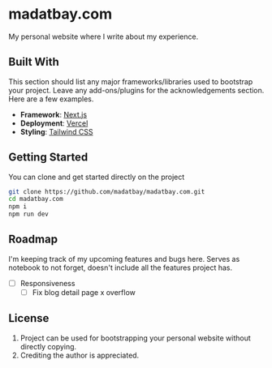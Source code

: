 # madatbay.com

My personal website where I write about my experience.

## Built With

This section should list any major frameworks/libraries used to bootstrap your project. Leave any add-ons/plugins for the acknowledgements section. Here are a few examples.

- **Framework**: [Next.js](https://nextjs.org/)
- **Deployment**: [Vercel](https://vercel.com)
- **Styling**: [Tailwind CSS](https://tailwindcss.com)

## Getting Started

You can clone and get started directly on the project

```bash
git clone https://github.com/madatbay/madatbay.com.git
cd madatbay.com
npm i
npm run dev
```

## Roadmap

I'm keeping track of my upcoming features and bugs here. Serves as notebook to not forget, doesn't include all the features project has.

- [ ] Responsiveness
  - [ ] Fix blog detail page x overflow

## License

1. Project can be used for bootstrapping your personal website without directly copying.
2. Crediting the author is appreciated.
